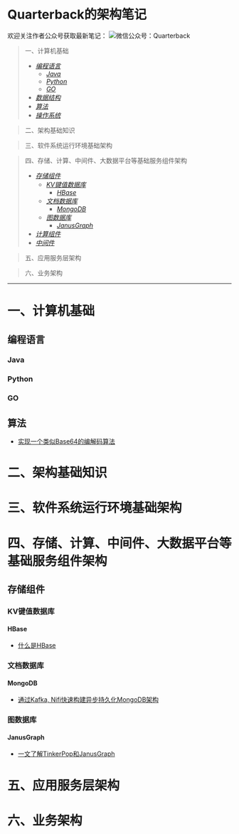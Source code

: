 # Quarterback的架构笔记
欢迎关注作者公众号获取最新笔记：
![微信公众号：Quarterback](./wechat.png)

> 一、计算机基础
>    - [*编程语言*](#编程语言)
>        - [*Java*](#Java)
>        - [*Python*](#Python)
>        - [*GO*](#GO)
>    - [*数据结构*](#数据结构)
>    - [*算法*](#算法)
>    - [*操作系统*](#操作系统)

> 二、架构基础知识

> 三、软件系统运行环境基础架构

> 四、存储、计算、中间件、大数据平台等基础服务组件架构
>    - [*存储组件*](#存储组件)
>        - [*KV键值数据库*](#KV键值数据库)
>            - [*HBase*](#HBase)
>        - [*文档数据库*](#文档数据库)
>            - [*MongoDB*](#MongoDB)
>        - [*图数据库*](#图数据库)
>            - [*JanusGraph*](#JanusGraph)
>    - [*计算组件*](#计算组件)
>    - [*中间件*](#中间件)


> 五、应用服务层架构

> 六、业务架构

----
# 一、计算机基础
## 编程语言
### Java
### Python
### GO
## 算法
- [实现一个类似Base64的编解码算法](https://mp.weixin.qq.com/s/_075GUMgFFm-54-s3xTYsw)

# 二、架构基础知识

# 三、软件系统运行环境基础架构

# 四、存储、计算、中间件、大数据平台等基础服务组件架构
## 存储组件
### KV键值数据库
#### HBase
- [什么是HBase](https://mp.weixin.qq.com/s/VEvmFRGkm2DAUwidCZneCQ)
### 文档数据库
#### MongoDB
- [通过Kafka, Nifi快速构建异步持久化MongoDB架构](https://mp.weixin.qq.com/s/aft88Q__GaPYzEVZeC7umQ)
### 图数据库
#### JanusGraph
- [一文了解TinkerPop和JanusGraph](https://mp.weixin.qq.com/s/sgdL41WabTD9tFDlCbVxmw)

# 五、应用服务层架构

# 六、业务架构